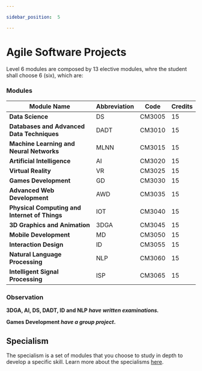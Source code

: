 ```yaml
---

sidebar_position:  5

---
```


# Agile Software Projects
  
Level 6 modules are composed by 13 elective modules, whre the student shall choose 6 (six), which are:

### Modules

|Module Name  | Abbreviation | Code | Credits
|--|--|--|--|
|**Data Science**  | DS | CM3005|15
|**Databases and Advanced Data Techniques**  | DADT| CM3010|15
|**Machine Learning and Neural Networks**  | MLNN| CM3015|15
|**Artificial Intelligence**  | AI| CM3020|15
|**Virtual Reality** | VR| CM3025|15
|**Games Development**  | GD| CM3030| 15
|**Advanced Web Development** | AWD| CM3035|15
|**Physical Computing and Internet of Things**  | IOT| CM3040|15
|**3D Graphics and Animation**  | 3DGA| CM3045|15
|**Mobile Development**  | MD| CM3050|15
|**Interaction Design**  | ID| CM3055|15
|**Natural Language Processing**  | NLP| CM3060|15
|**Intelligent Signal Processing**  | ISP| CM3065|15




### Observation

**3DGA, AI, DS, DADT, ID and NLP *have written examinations.***

**Games Development *have a group project*.**

## Specialism

The specialism is a set of modules that you choose to study in depth to develop a specific skill. Learn more about the specialisms [here](/docs/category/specialisms).
